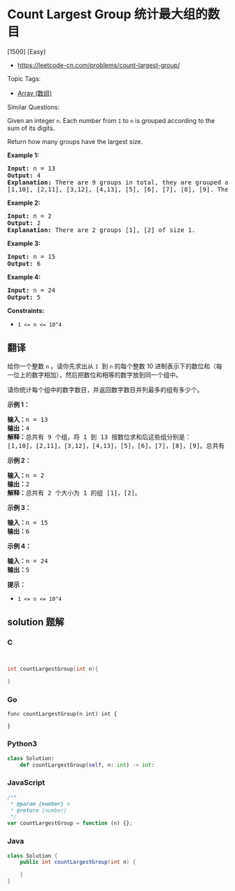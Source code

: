 # Count Largest Group 统计最大组的数目

[1500] [Easy]

- https://leetcode-cn.com/problems/count-largest-group/

Topic Tags:

- [Array (数组)](https://leetcode-cn.com/tag/array/)

Similar Questions:

Given an integer `n`. Each number from `1` to `n` is grouped according to the sum of its digits.

Return how many groups have the largest size.

**Example 1:**

<pre><strong>Input:</strong> n = 13
<strong>Output:</strong> 4
<strong>Explanation:</strong> There are 9 groups in total, they are grouped according sum of its digits of numbers from 1 to 13:
[1,10], [2,11], [3,12], [4,13], [5], [6], [7], [8], [9]. There are 4 groups with largest size.
</pre>

**Example 2:**

<pre><strong>Input:</strong> n = 2
<strong>Output:</strong> 2
<strong>Explanation:</strong> There are 2 groups [1], [2] of size 1.
</pre>

**Example 3:**

<pre><strong>Input:</strong> n = 15
<strong>Output:</strong> 6
</pre>

**Example 4:**

<pre><strong>Input:</strong> n = 24
<strong>Output:</strong> 5
</pre>

**Constraints:**

- `1 <= n <= 10^4`

## 翻译

给你一个整数 `n` 。请你先求出从 `1`  到 `n` 的每个整数 10 进制表示下的数位和（每一位上的数字相加），然后把数位和相等的数字放到同一个组中。

请你统计每个组中的数字数目，并返回数字数目并列最多的组有多少个。

**示例 1：**

<pre><strong>输入：</strong>n = 13
<strong>输出：</strong>4
<strong>解释：</strong>总共有 9 个组，将 1 到 13 按数位求和后这些组分别是：
[1,10]，[2,11]，[3,12]，[4,13]，[5]，[6]，[7]，[8]，[9]。总共有 4 个组拥有的数字并列最多。
</pre>

**示例 2：**

<pre><strong>输入：</strong>n = 2
<strong>输出：</strong>2
<strong>解释：</strong>总共有 2 个大小为 1 的组 [1]，[2]。
</pre>

**示例 3：**

<pre><strong>输入：</strong>n = 15
<strong>输出：</strong>6
</pre>

**示例 4：**

<pre><strong>输入：</strong>n = 24
<strong>输出：</strong>5
</pre>

**提示：**

- `1 <= n <= 10^4`

## solution 题解

### C

```c


int countLargestGroup(int n){

}
```

### Go

```golang
func countLargestGroup(n int) int {

}
```

### Python3

```python
class Solution:
    def countLargestGroup(self, n: int) -> int:
```

### JavaScript

```javascript
/**
 * @param {number} n
 * @return {number}
 */
var countLargestGroup = function (n) {};
```

### Java

```java
class Solution {
    public int countLargestGroup(int n) {

    }
}
```

